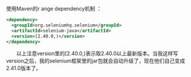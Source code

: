 使用Maven的r ange dependency机制 ：

```xml
<dependency>
  <groupId>org.seleniumhq.selenium</groupId>
  <artifactId>selenium-java</artifactId>
  <version>[2.40.0,)</version>
</dependency>
```

　　以上注意version里的[2.40.0,)表示取2.40.0以上最新版本。当我这样写version之后，我的selenium框架里的jar包就会自动升级了，现在他们自己变成2.41.0版本了。  